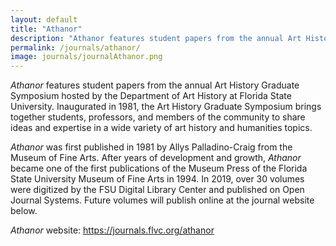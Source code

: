 ```yaml
---
layout: default
title: "Athanor"
description: "Athanor features student papers from the annual Art History Graduate Symposium hosted by the Department of Art History at Florida State University."
permalink: /journals/athanor/
image: journals/journalAthanor.png
---
```


*Athanor* features student papers from the annual Art History Graduate Symposium hosted by the Department of Art History at Florida State University. Inaugurated in 1981, the Art History Graduate Symposium brings together students, professors, and members of the community to share ideas and expertise in a wide variety of art history and humanities topics.

*Athanor* was first published in 1981 by Allys Palladino-Craig from the Museum of Fine Arts. After years of development and growth, *Athanor* became one of the first publications of the Museum Press of the Florida State University Museum of Fine Arts in 1994. In 2019, over 30 volumes were digitized by the FSU Digital Library Center and published on Open Journal Systems. Future volumes will publish online at the journal website below. 

*Athanor* website: <a href="https://journals.flvc.org/athanor" target="_blank">https://journals.flvc.org/athanor</a>
